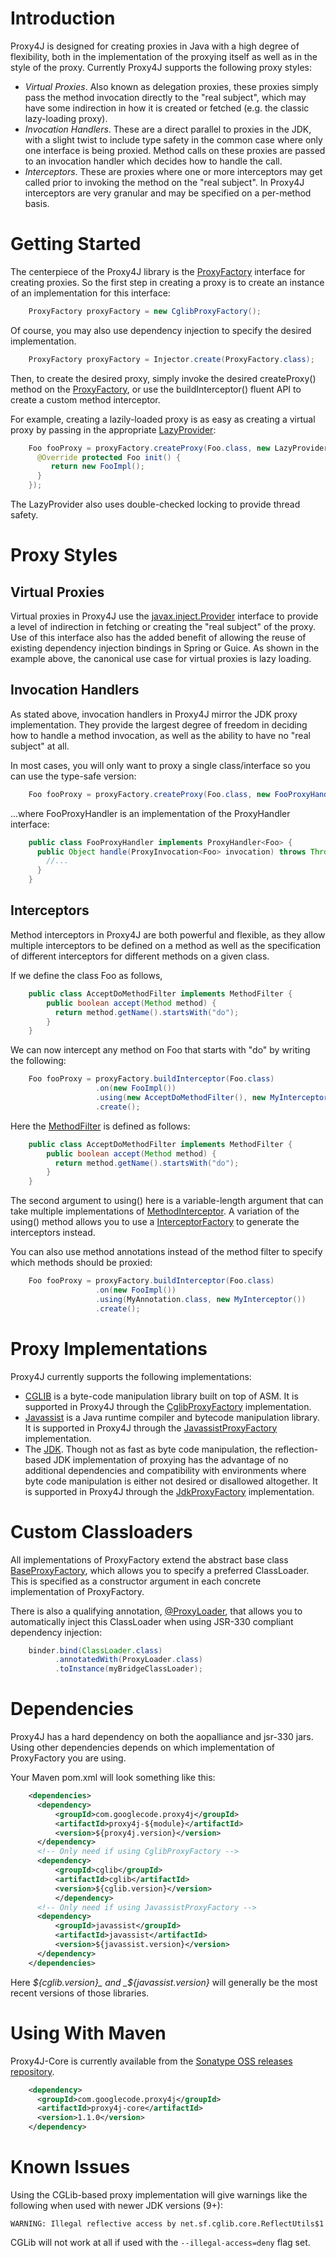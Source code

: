 Introduction
============

Proxy4J is designed for creating proxies in Java with a high degree of flexibility, both in the implementation of the proxying itself as well as in the style of the proxy. Currently Proxy4J supports the following proxy styles:

+ _Virtual Proxies_. Also known as delegation proxies, these proxies simply pass the method invocation directly to the "real subject", which may have some indirection in how it is created or fetched (e.g. the classic lazy-loading proxy).
+ _Invocation Handlers_. These are a direct parallel to proxies in the JDK, with a slight twist to include type safety in the common case where only one interface is being proxied. Method calls on these proxies are passed to an invocation handler which decides how to handle the call.
+ _Interceptors_. These are proxies where one or more interceptors may get called prior to invoking the method on the "real subject". In Proxy4J interceptors are very granular and may be specified on a per-method basis.

Getting Started
===============

The centerpiece of the Proxy4J library is the [ProxyFactory](https://github.com/bspies/proxy4j/blob/master/core/src/main/java/org/proxy4j/core/ProxyFactory.java) interface for creating proxies. So the first step in creating a proxy is to create an instance of an implementation for this interface:

```java
    ProxyFactory proxyFactory = new CglibProxyFactory();
```

Of course, you may also use dependency injection to specify the desired implementation.

```java
    ProxyFactory proxyFactory = Injector.create(ProxyFactory.class);
```

Then, to create the desired proxy, simply invoke the desired createProxy() method on the [ProxyFactory](https://github.com/bspies/proxy4j/blob/master/core/src/main/java/org/proxy4j/core/ProxyFactory.java), or use the buildInterceptor() fluent API to create a custom method interceptor.

For example, creating a lazily-loaded proxy is as easy as creating a virtual proxy by passing in the appropriate [LazyProvider](https://github.com/bspies/proxy4j/blob/master/core/src/main/java/org/proxy4j/core/init/LazyProvider.java):

```java
    Foo fooProxy = proxyFactory.createProxy(Foo.class, new LazyProvider<Foo>() {
      @Override protected Foo init() {
         return new FooImpl();
      }
    });
```

The LazyProvider also uses double-checked locking to provide thread safety.
 
Proxy Styles
============

Virtual Proxies
---------------

Virtual proxies in Proxy4J use the [javax.inject.Provider](https://docs.oracle.com/javaee/6/api/javax/inject/Provider.html) interface to provide a level of indirection in fetching or creating the "real subject" of the proxy. Use of this interface also has the added benefit of allowing the reuse of existing dependency injection bindings in Spring or Guice. As shown in the example above, the canonical use case for virtual proxies is lazy loading.

Invocation Handlers
-------------------

As stated above, invocation handlers in Proxy4J mirror the JDK proxy implementation. They provide the largest degree of freedom in deciding how to handle a method invocation, as well as the ability to have no "real subject" at all.

In most cases, you will only want to proxy a single class/interface so you can use the type-safe version:

```java
    Foo fooProxy = proxyFactory.createProxy(Foo.class, new FooProxyHandler());
``` 

...where FooProxyHandler is an implementation of the ProxyHandler interface:

```java
    public class FooProxyHandler implements ProxyHandler<Foo> {
      public Object handle(ProxyInvocation<Foo> invocation) throws Throwable {
        //...
      }
    }
```  

Interceptors
------------

Method interceptors in Proxy4J are both powerful and flexible, as they allow multiple interceptors to be defined on a method as well as the specification of different interceptors for different methods on a given class.

If we define the class Foo as follows,

```java
    public class AcceptDoMethodFilter implements MethodFilter {
        public boolean accept(Method method) {
          return method.getName().startsWith("do");
        }
    }
```

We can now intercept any method on Foo that starts with "do" by writing the following:

```java
    Foo fooProxy = proxyFactory.buildInterceptor(Foo.class)
                   .on(new FooImpl())
                   .using(new AcceptDoMethodFilter(), new MyInterceptor())
                   .create();
```
                   
Here the [MethodFilter](https://github.com/bspies/proxy4j/blob/master/core/src/main/java/org/proxy4j/core/filter/MethodFilter.java) is defined as follows:

```java
    public class AcceptDoMethodFilter implements MethodFilter {
        public boolean accept(Method method) {
          return method.getName().startsWith("do");
        }
    } 
```
   
The second argument to using() here is a variable-length argument that can take multiple implementations of [MethodInterceptor](http://aopalliance.sourceforge.net/doc/org/aopalliance/intercept/MethodInterceptor.html). A variation of the using() method allows you to use a [InterceptorFactory](https://github.com/bspies/proxy4j/blob/master/core/src/main/java/org/proxy4j/core/InterceptorFactory.java) to generate the interceptors instead.

You can also use method annotations instead of the method filter to specify which methods should be proxied:

```java
    Foo fooProxy = proxyFactory.buildInterceptor(Foo.class)
                   .on(new FooImpl())
                   .using(MyAnnotation.class, new MyInterceptor())
                   .create();
```                   

Proxy Implementations
=====================

Proxy4J currently supports the following implementations:

+ [CGLIB](http://cglib.sourceforge.net/) is a byte-code manipulation library built on top of ASM. It is supported in Proxy4J through the [CglibProxyFactory](https://github.com/bspies/proxy4j/blob/master/core/src/main/java/org/proxy4j/core/cglib/CglibProxyFactory.java) implementation.
+ [Javassist](https://github.com/bspies/proxy4j/blob/master/core/src/main/java/org/proxy4j/core/jdk/JdkProxyFactory.java) is a Java runtime compiler and bytecode manipulation library. It is supported in Proxy4J through the [JavassistProxyFactory](https://github.com/bspies/proxy4j/blob/master/core/src/main/java/org/proxy4j/core/javassist/JavassistProxyFactory.java) implementation.
+ The [JDK](http://www.oracle.com/technetwork/java/javase/documentation/). Though not as fast as byte code manipulation, the reflection-based JDK implementation of proxying has the advantage of no additional dependencies and compatibility with environments where byte code manipulation is either not desired or disallowed altogether. It is supported in Proxy4J through the [JdkProxyFactory](https://github.com/bspies/proxy4j/blob/master/core/src/main/java/org/proxy4j/core/jdk/JdkProxyFactory.java) implementation.

Custom Classloaders
===================

All implementations of ProxyFactory extend the abstract base class [BaseProxyFactory](https://github.com/bspies/proxy4j/blob/master/core/src/main/java/org/proxy4j/core/BaseProxyFactory.java), which allows you to specify a preferred ClassLoader. This is specified as a constructor argument in each concrete implementation of ProxyFactory.

There is also a qualifying annotation, [@ProxyLoader](https://github.com/bspies/proxy4j/blob/master/core/src/main/java/org/proxy4j/core/ProxyLoader.java), that allows you to automatically inject this ClassLoader when using JSR-330 compliant dependency injection:

```java
    binder.bind(ClassLoader.class)
          .annotatedWith(ProxyLoader.class)
          .toInstance(myBridgeClassLoader);
```          

Dependencies
============

Proxy4J has a hard dependency on both the aopalliance and jsr-330 jars. Using other dependencies depends on which implementation of ProxyFactory you are using.

Your Maven pom.xml will look something like this:
```xml
    <dependencies>
      <dependency>
          <groupId>com.googlecode.proxy4j</groupId>
          <artifactId>proxy4j-${module}</artifactId>
          <version>${proxy4j.version}</version>
      </dependency>
      <!-- Only need if using CglibProxyFactory -->
      <dependency>
          <groupId>cglib</groupId>
          <artifactId>cglib</artifactId>
          <version>${cglib.version}</version>
          </dependency>
      <!-- Only need if using JavassistProxyFactory -->
      <dependency>
          <groupId>javassist</groupId>
          <artifactId>javassist</artifactId>
          <version>${javassist.version}</version>
      </dependency>
    </dependencies>
```  
Here _${cglib.version}_ and _${javassist.version}_ will generally be the most recent versions of those libraries.

Using With Maven
================

Proxy4J-Core is currently available from the [Sonatype OSS releases repository](https://oss.sonatype.org/content/repositories/releases/).

```xml
    <dependency>
      <groupId>com.googlecode.proxy4j</groupId>
      <artifactId>proxy4j-core</artifactId>
      <version>1.1.0</version>
    </dependency>
```

Known Issues
==============
Using the CGLib-based proxy implementation will give warnings like the following when used with newer JDK versions (9+):
```text
WARNING: Illegal reflective access by net.sf.cglib.core.ReflectUtils$1
```
CGLib will not work at all if used with the `--illegal-access=deny` flag set.